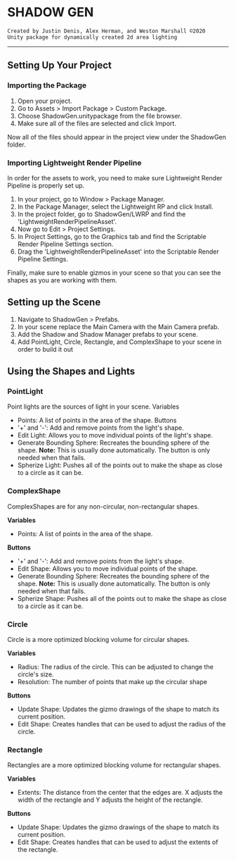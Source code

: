 # SHADOW GEN 

	Created by Justin Denis, Alex Herman, and Weston Marshall ©2020
	Unity package for dynamically created 2d area lighting
---

## Setting Up Your Project 
### Importing the Package
1. Open your project.
2. Go to Assets > Import Package > Custom Package.
3. Choose ShadowGen.unitypackage from the file browser.
4. Make sure all of the files are selected and click Import.
	
Now all of the files should appear in the project view under the ShadowGen folder.

### Importing Lightweight Render Pipeline
In order for the assets to work, you need to make sure Lightweight Render Pipeline is
properly set up.

1. In your project, go to Window > Package Manager.
2. In the Package Manager, select the Lightweight RP and click Install.
3. In the project folder, go to ShadowGen/LWRP and find the 'LightweightRenderPipelineAsset'.
4. Now go to Edit > Project Settings.
5. In Project Settings, go to the Graphics tab and find the Scriptable Render Pipeline Settings section.
6. Drag the 'LightweightRenderPipelineAsset' into the Scriptable Render Pipeline Settings. 

Finally, make sure to enable gizmos in your scene so that you can see the shapes as you
are working with them.

## Setting up the Scene 
1. Navigate to ShadowGen > Prefabs.
2. In your scene replace the Main Camera with the Main Camera prefab.
3. Add the Shadow and Shadow Manager prefabs to your scene. 
4. Add PointLight, Circle, Rectangle, and ComplexShape to your scene in order to build it out

## Using the Shapes and Lights 
### PointLight
Point lights are the sources of light in your scene.
Variables 
- Points: A list of points in the area of the shape.
Buttons 
- '+' and '-': Add and remove points from the light's shape.
- Edit Light: Allows you to move individual points of the light's shape.
- Generate Bounding Sphere: Recreates the bounding sphere of the shape. 
**Note:** This is usually done automatically. The button is only needed when that fails.
- Spherize Light: Pushes all of the points out to make the shape as close to a circle as it can be.
	
### ComplexShape
ComplexShapes are for any non-circular, non-rectangular shapes.  

**Variables**   
- Points: A list of points in the area of the shape.  

**Buttons**  
- '+' and '-': Add and remove points from the light's shape.
- Edit Shape: Allows you to move individual points of the shape.
- Generate Bounding Sphere:  Recreates the bounding sphere of the shape. 
**Note:** This is usually done automatically. The button is only needed when that fails.
- Spherize Shape: Pushes all of the points out to make the shape as close to a circle as it can be.
		
### Circle
Circle is a more optimized blocking volume for circular shapes.  

**Variables**  
- Radius: The radius of the circle. This can be adjusted to change the circle's size.
- Resolution: The number of points that make up the circular shape  

**Buttons**  
- Update Shape: Updates the gizmo drawings of the shape to match its current position.
- Edit Shape: Creates handles that can be used to adjust the radius of the circle.
		
### Rectangle
Rectangles are a more optimized blocking volume for rectangular shapes.  

**Variables**  
- Extents: The distance from the center that the edges are. X adjusts the width of the rectangle and Y adjusts the height of the rectangle.  

**Buttons**  
- Update Shape: Updates the gizmo drawings of the shape to match its current position.
- Edit Shape: Creates handles that can be used to adjust the extents of the rectangle.